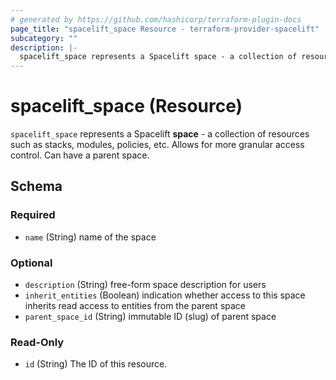 ```yaml
---
# generated by https://github.com/hashicorp/terraform-plugin-docs
page_title: "spacelift_space Resource - terraform-provider-spacelift"
subcategory: ""
description: |-
  spacelift_space represents a Spacelift space - a collection of resources such as stacks, modules, policies, etc. Allows for more granular access control. Can have a parent space.
---
```


# spacelift_space (Resource)

`spacelift_space` represents a Spacelift **space** - a collection of resources such as stacks, modules, policies, etc. Allows for more granular access control. Can have a parent space.



<!-- schema generated by tfplugindocs -->
## Schema

### Required

- `name` (String) name of the space

### Optional

- `description` (String) free-form space description for users
- `inherit_entities` (Boolean) indication whether access to this space inherits read access to entities from the parent space
- `parent_space_id` (String) immutable ID (slug) of parent space

### Read-Only

- `id` (String) The ID of this resource.


